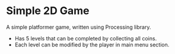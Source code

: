 # Simple 2D Game
A simple platformer game, written using Processing library.
* Has 5 levels that can be completed by collecting all coins.
* Each level can be modified by the player in main menu section.
